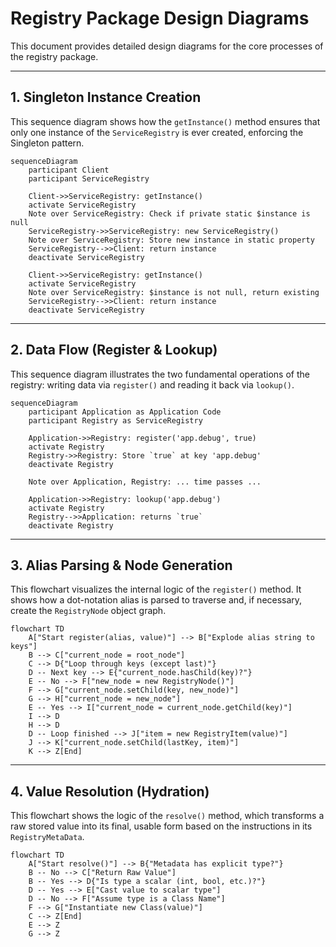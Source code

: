 # Registry Package Design Diagrams

This document provides detailed design diagrams for the core processes of the registry package.

---

## 1. Singleton Instance Creation

This sequence diagram shows how the `getInstance()` method ensures that only one instance of the `ServiceRegistry` is ever created, enforcing the Singleton pattern.

```mermaid
sequenceDiagram
    participant Client
    participant ServiceRegistry

    Client->>ServiceRegistry: getInstance()
    activate ServiceRegistry
    Note over ServiceRegistry: Check if private static $instance is null
    ServiceRegistry->>ServiceRegistry: new ServiceRegistry()
    Note over ServiceRegistry: Store new instance in static property
    ServiceRegistry-->>Client: return instance
    deactivate ServiceRegistry

    Client->>ServiceRegistry: getInstance()
    activate ServiceRegistry
    Note over ServiceRegistry: $instance is not null, return existing
    ServiceRegistry-->>Client: return instance
    deactivate ServiceRegistry
```

---

## 2. Data Flow (Register & Lookup)

This sequence diagram illustrates the two fundamental operations of the registry: writing data via `register()` and reading it back via `lookup()`.

```mermaid
sequenceDiagram
    participant Application as Application Code
    participant Registry as ServiceRegistry

    Application->>Registry: register('app.debug', true)
    activate Registry
    Registry->>Registry: Store `true` at key 'app.debug'
    deactivate Registry

    Note over Application, Registry: ... time passes ...

    Application->>Registry: lookup('app.debug')
    activate Registry
    Registry-->>Application: returns `true`
    deactivate Registry
```

---

## 3. Alias Parsing & Node Generation

This flowchart visualizes the internal logic of the `register()` method. It shows how a dot-notation alias is parsed to traverse and, if necessary, create the `RegistryNode` object graph.

```mermaid
flowchart TD
    A["Start register(alias, value)"] --> B["Explode alias string to keys"]
    B --> C["current_node = root_node"]
    C --> D{"Loop through keys (except last)"}
    D -- Next key --> E{"current_node.hasChild(key)?"}
    E -- No --> F["new_node = new RegistryNode()"]
    F --> G["current_node.setChild(key, new_node)"]
    G --> H["current_node = new_node"]
    E -- Yes --> I["current_node = current_node.getChild(key)"]
    I --> D
    H --> D
    D -- Loop finished --> J["item = new RegistryItem(value)"]
    J --> K["current_node.setChild(lastKey, item)"]
    K --> Z[End]
```

---

## 4. Value Resolution (Hydration)

This flowchart shows the logic of the `resolve()` method, which transforms a raw stored value into its final, usable form based on the instructions in its `RegistryMetaData`.

```mermaid
flowchart TD
    A["Start resolve()"] --> B{"Metadata has explicit type?"}
    B -- No --> C["Return Raw Value"]
    B -- Yes --> D{"Is type a scalar (int, bool, etc.)?"}
    D -- Yes --> E["Cast value to scalar type"]
    D -- No --> F["Assume type is a Class Name"]
    F --> G["Instantiate new Class(value)"]
    C --> Z[End]
    E --> Z
    G --> Z
```
